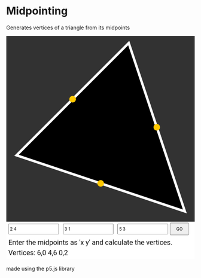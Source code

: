 # Midpointing
Generates vertices of a triangle from its midpoints

![preview](src/preview.png)

made using the p5.js library

